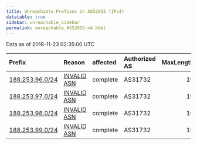 ```yaml
---
title: Unreachable Prefixes in AS52055 (IPv4)
datatable: true
sidebar: unreachable_sidebar
permalink: unreachable_AS52055-v4.html
---
```


Data as of 2018-11-23 02:35:00 UTC


<div class="datatable-begin"></div>

| Prefix                                                   | Reason                                                                                                 | affected   | Authorized AS   |   MaxLength | Anchor                                         |   unreachable /24s |
|:---------------------------------------------------------|:-------------------------------------------------------------------------------------------------------|:-----------|:----------------|------------:|:-----------------------------------------------|-------------------:|
| [188.253.96.0/24](https://stat.ripe.net/188.253.96.0/24) | [INVALID ASN](https://rpki-validator.ripe.net/announcement-preview?asn=AS52055&prefix=188.253.96.0/24) | complete   | AS31732         |          19 | [RIPE](unreachable_RIPE_NCC_RPKI_Root-v4.html) |                  1 |
| [188.253.97.0/24](https://stat.ripe.net/188.253.97.0/24) | [INVALID ASN](https://rpki-validator.ripe.net/announcement-preview?asn=AS52055&prefix=188.253.97.0/24) | complete   | AS31732         |          19 | [RIPE](unreachable_RIPE_NCC_RPKI_Root-v4.html) |                  1 |
| [188.253.98.0/24](https://stat.ripe.net/188.253.98.0/24) | [INVALID ASN](https://rpki-validator.ripe.net/announcement-preview?asn=AS52055&prefix=188.253.98.0/24) | complete   | AS31732         |          19 | [RIPE](unreachable_RIPE_NCC_RPKI_Root-v4.html) |                  1 |
| [188.253.99.0/24](https://stat.ripe.net/188.253.99.0/24) | [INVALID ASN](https://rpki-validator.ripe.net/announcement-preview?asn=AS52055&prefix=188.253.99.0/24) | complete   | AS31732         |          19 | [RIPE](unreachable_RIPE_NCC_RPKI_Root-v4.html) |                  1 |

<div class="datatable-end"></div>